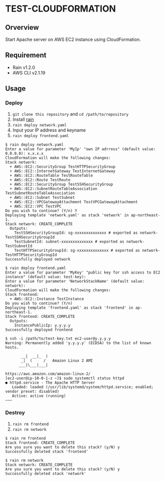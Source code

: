 # TEST-CLOUDFORMATION

## Orverview
Start Apache server on AWS EC2 instance using CloudFormation.

## Requirement
- Rain v1.2.0
- AWS CLI v2.1.19

## Usage
### Deploy
1. `git clone this repository` and `cd /path/to/repository`
2. Install [rain](https://github.com/aws-cloudformation/rain)
3. `rain deploy network.yaml`
4. Input your IP address and keyname
5. `rain deploy frontend.yaml`

```
$ rain deploy network.yaml
Enter a value for parameter 'MyIp' "own IP adrress" (default value: 0.0.0.0): x.x.x.x
CloudFormation will make the following changes:
Stack network:
  + AWS::EC2::SecurityGroup TestHTTPSecurityGroup
  + AWS::EC2::InternetGateway TestInternetGateway
  + AWS::EC2::RouteTable TestRouteTable
  + AWS::EC2::Route TestRoute
  + AWS::EC2::SecurityGroup TestSSHSecurityGroup
  + AWS::EC2::SubnetRouteTableAssociation TestSubnetRouteTableAssociation
  + AWS::EC2::Subnet TestSubnet
  + AWS::EC2::VPCGatewayAttachment TestVPCGatewayAttachment
  + AWS::EC2::VPC TestVPC
Do you wish to continue? (Y/n) Y
Deploying template 'network.yaml' as stack 'network' in ap-northeast-1.
Stack network: CREATE_COMPLETE
  Outputs:
    TestSSHSecurityGroupId: sg-xxxxxxxxxxxxxx # exported as network-TestSSHSecurityGroupId
    TestSubnetId: subnet-xxxxxxxxxxxxxx # exported as network-TestSubnetId
    TestHTTPSecurityGroupId: sg-xxxxxxxxxxxxxx # exported as network-TestHTTPSecurityGroupId
Successfully deployed network

$ rain deploy frontend.yaml
Enter a value for parameter 'MyKey' "public key for ssh access to EC2 instance" (default value: test-key): 
Enter a value for parameter 'NetworkStackName' (default value: network): 
CloudFormation will make the following changes:
Stack frontend:
  + AWS::EC2::Instance TestInstance
Do you wish to continue? (Y/n) 
Deploying template 'frontend.yaml' as stack 'frontend' in ap-northeast-1.
Stack frontend: CREATE_COMPLETE
  Outputs:
    InstancePublicIp: y.y.y.y
Successfully deployed frontend

$ ssh -i /path/to/test-key.txt ec2-user@y.y.y.y
Warning: Permanently added 'y.y.y.y' (ECDSA) to the list of known hosts.

       __|  __|_  )
       _|  (     /   Amazon Linux 2 AMI
      ___|\___|___|

https://aws.amazon.com/amazon-linux-2/
[ec2-user@ip-10-0-1-z ~]$ sudo systemctl status httpd
● httpd.service - The Apache HTTP Server
   Loaded: loaded (/usr/lib/systemd/system/httpd.service; enabled; vendor preset: disabled)
   Active: active (running)
~~~
```

### Destroy
1. `rain rm frontend`
2. `rain rm network`

```
$ rain rm frontend
Stack frontend: CREATE_COMPLETE
Are you sure you want to delete this stack? (y/N) y
Successfully deleted stack 'frontend'

$ rain rm network
Stack network: CREATE_COMPLETE
Are you sure you want to delete this stack? (y/N) y
Successfully deleted stack 'network'

```
